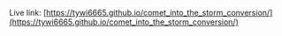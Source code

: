 Live link: [https://tywi6665.github.io/comet_into_the_storm_conversion/](https://tywi6665.github.io/comet_into_the_storm_conversion/)